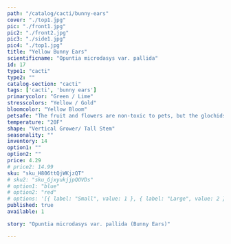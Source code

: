 ```yaml
---
path: "/catalog/cacti/bunny-ears"
cover: "./top1.jpg"
pic: "./front1.jpg"
pic2: "./front2.jpg"
pic3: "./side1.jpg"
pic4: "./top1.jpg"
title: "Yellow Bunny Ears"
scientificname: "Opuntia microdasys var. pallida"
id: 17 
type1: "cacti"
type2: ""
catalog-section: "cacti"
tags: ['cacti', 'bunny ears']
primarycolor: "Green / Lime"
stresscolors: "Yellow / Gold"
bloomcolor: "Yellow Bloom"
petsafe: "The fruit and flowers are non-toxic to pets, but the glochids are moderately irritating to the skin."
temperature: "20F"
shape: "Vertical Grower/ Tall Stem"
seasonality: ""
inventory: 14
option1: ""
option2: ""
price: 4.29
# price2: 14.99
sku: "sku_H806ttQjWKjzQT"
# sku2: "sku_GjxyukjjpQOVDs"
# option1: "blue"
# option2: "red"
# options: '[{ label: "Small", value: 1 }, { label: "Large", value: 2 }]'
published: true
available: 1

story: "Opuntia microdasys var. pallida (Bunny Ears)"

---
```

